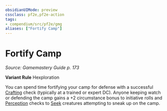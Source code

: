 ```yaml
---
obsidianUIMode: preview
cssclass: pf2e,pf2e-action
tags:
- compendium/src/pf2e/gmg
aliases: ["Fortify Camp"]
---
```

# Fortify Camp
*Source: Gamemastery Guide p. 173*  

**Variant Rule** Hexploration

You can spend time fortifying your camp for defense with a successful [Crafting](../../compendium/skills.md#Crafting) check (typically at a trained or expert DC). Anyone keeping watch or defending the camp gains a +2 circumstance bonus to initiative rolls and [Perception](../../compendium/skills.md#Perception) checks to [Seek](seek.md) creatures attempting to sneak up on the camp.
